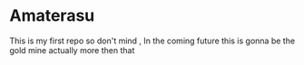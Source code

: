 # Amaterasu
This is my first repo so don't mind , In the coming future this is gonna be the gold mine actually more then that
